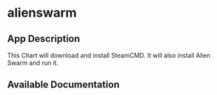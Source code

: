 # alienswarm

## App Description

This Chart will download and install SteamCMD. It will also install Alien Swarm and run it.

## Available Documentation

